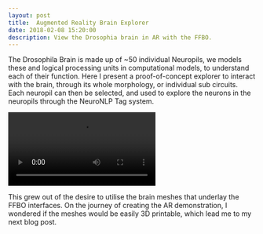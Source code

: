 ```yaml
---
layout: post
title:  Augmented Reality Brain Explorer
date: 2018-02-08 15:20:00
description: View the Drosophia brain in AR with the FFBO.
---
```


The Drosophila Brain is made up of ~50 individual Neuropils, we models these and logical processing units in computational models, to understand each of their function. Here I present a proof-of-concept explorer to interact with the brain, through its whole morphology, or individual sub circuits.  Each neuropil can then be selected, and used to explore the neurons in the neuropils through the NeuroNLP Tag system.

<video controls="controls">
  <source type="video/mp4" src="{{ site.baseurl }}/img/Blogs/ARBrain/AR.gif"></source>
  <p>Your browser does not support the video element.</p>
</video>

This grew out of the desire to utilise the brain meshes that underlay the FFBO interfaces. On the journey of creating the AR demonstration, I wondered if the meshes would be easily 3D printable, which lead me to my next blog post.

